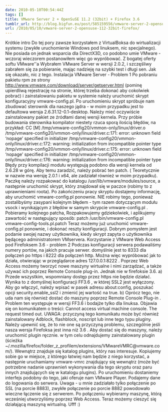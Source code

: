 ```yaml
---
date: 2010-05-10T00:54:44Z
tags: []
title: VMware Server 2 + OpenSuSE 11.2 (32bit) + Firefox 3.6
tumblr_url: http://blog.bigfun.eu/post/585159556/vmware-server-2-opensuse-112-32bit-firefox
url: /2010/05/10/vmware-server-2-opensuse-112-32bit-firefox/
---
```


Krótkie intro
Do tej pory zawsze korzystałem z VirtualBoksa do wirtualizacji systemu (zwykłe uruchomienie Windows pod linuksem, nic specjalnego). Nie posiada on jednak wsparcia dla DirectX3D, co podobno umie VMware - wczoraj wieczorem postanowiłem więc go wypróbować. Z bogatej oferty softu VMware''a Wybrałem VMware Server w wersji 2.0.2, i szczęśliwy zabrałem się za pobieranie, mając nadzieję na szybki test i długi sen. Jak się okazało, nic z tego.
Instalacja VMware Server - Problem 1
Po pobraniu pakietu rpm ze strony http://www.vmware.com/download/server/getserver.html (pominę upierdliwą rejestrację na stronie, której trzeba dokonać aby cokolwiek pobrać) i zainstalowaniu pakietu w systemie należy uruchomić skrypt konfiguracyjny vmware-config.pl. Po uruchomieniu skrypt spróbuje nam zbudować sterownik dla naszego jądra - w moim przypadku jest to defaultowa wersja 2.6.31.12-0.1-desktop. Należy mieć oczywiście zainstalowany pakiet ze źródłami danej wersji kernela. Przy próbie budowania sterownika kompilator niestety rzuca sporą ilością błędów, na przykład:
CC [M] /tmp/vmware-config20/vmmon-only/linux/driver.o /tmp/vmware-config20/vmmon-only/linux/driver.c:171: error: unknown field ‘nopage’ specified in initializer /tmp/vmware-config20/vmmon-only/linux/driver.c:172: warning: initialization from incompatible pointer type /tmp/vmware-config20/vmmon-only/linux/driver.c:175: error: unknown field ‘nopage’ specified in initializer /tmp/vmware-config20/vmmon-only/linux/driver.c:176: warning: initialization from incompatible pointer type
Błędy przy kompilacji modułu występują podobno dla wersji kernela od 2.6.28 w górę. Aby temu zaradzić, należy pobrać ten patch. ( Teoretycznie w nazwie ma wersję 2.0.1 i x64, ale zadziałał również w moim przypadku). Paczkę należy rozpakować do katalogu /usr/lib/vmware/modules/source, a następnie uruchomić skrypt, który znajdował się w paczce (robimy to z uprawnieniami roota). Po zakończeniu pracy skryptu dostajemy informację, aby uruchomić vmware-config.pl ponownie. NIE robimy tego, ponieważ zostalibyśmy zasypani kolejnym błędem - tym razem dotyczącym modułu vsock i wynikającym z błędów w samym skrypcie vmware-config.pl . Pobieramy kolejnego patcha, Rozpakowujemy gdziekolwiek, i aplikujemy zawartość w następujący sposób:
patch /usr/bin/vmware-config.pl vmware-config-tools.pl.patch
Teraz możemy już uruchomić vmware-config.pl ponownie, i dokonać reszty konfiguracji. Dobrym pomysłem jest podanie swojej nazwy użytkownika, kiedy skrypt zapyta o użytkownika będącego administratorem VMservera.
Korzystanie z VMware Web Access pod Firefoksem 3.6 - problem 2
Podczas konfiguracji serwera podawaliśmy numery portów, na jakich pracuje serwer. domyślnie jest to 8333 dla połączeń po https i 8222 dla połączeń http. Można więc wypróbować jak to działa, otwierając w przeglądarce adres 127.0.0.1:8222 . Poprzez Web Access możemy tworzyć nowe maszyny wirtualne i nimi zarządzać, a także używać ich poprzez Remote Console plug-in. Jednak nie w firefoksie 3.6.
a) Przede wszystkim, wspomniany dostęp przez https nie będzie działać. Wynika to z domyślnej konfiguracji FF3.6 , w której SSL2 jest wyłączony. Aby go włączyć, należy wpisać w pasek adresu about:config, poszukać opcji security.enable_ssl2 i zmienić jej wartość na true.
b) Oprócz tego, nie uda nam się również dostać do maszyny poprzez Remote Console Plug-in . Problem ten występuje w wersji FF3.6 i bodajże tylko dla linuksa. Objawia się on komunikatem o treści:
Cannot access virtual machine console. The request timed out.
UWAGA: przyczyną tego komunikatu może być również zainstalowany Adblock, flashblock, noscript lub inne tego typu pluginy. Należy upewnić się, że to nie one są przyczyną problemu, szczególnie jeśli nasza wersja Firefoksa jest inna niż 3.6 .
Aby dostać się do maszyny, należy uruchomić plugin ręcznie. w tym celu odnajdujemy zainstalowany plugin (ścieżka ~/.mozilla/firefox/folder_z_profilem/extensions/VMwareVMRC\@vmware.com/). Wewnątrz znajduje się katalog plugins, który nas interesuje. Kopiujemy sobie go w miejsce, z którego łatwiej nam będzie z niego korzystać, a następnie uruchamiamy vmware-vmrc znajdujący się wewnątrz (może być potrzebne nadanie uprawnień wykonywania dla tego skryptu oraz paru innych znajdujących się w katalogu plugins). Po uruchomieniu dostaniemy interfejs podobny do tego, jaki oferuje nam VMware Player. Podajemy dane do logowania do serwera. Uwaga - u mnie zadziałało tylko połączenie po SSL (na porcie 8883), zwykłe połączenie po porcie 8882 powodowało wieczne łączenie się z serwerem. Po połączeniu wybieramy maszynę, którą wcześniej utworzyliśmy poprzez Web Access. Teraz możemy cieszyć się działającą maszyną wirtualną. Ufff :)
